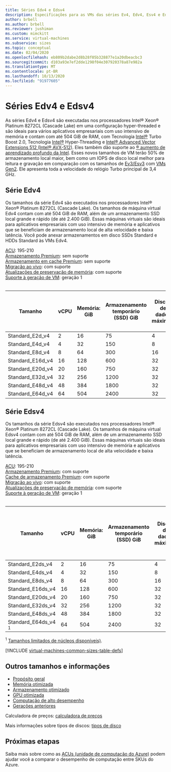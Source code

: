 ```yaml
---
title: Séries Edv4 e Edsv4
description: Especificações para as VMs das séries Ev4, Edv4, Esv4 e Edsv4.
author: brbell
ms.author: brbell
ms.reviewer: jushiman
ms.custom: mimckitt
ms.service: virtual-machines
ms.subservice: sizes
ms.topic: conceptual
ms.date: 02/04/2020
ms.openlocfilehash: eb809b2dabe2d8b28f05b328877e1a20dbeacbc3
ms.sourcegitcommit: d103a93e7ef2dde1298f04e307920378a87e982a
ms.translationtype: MT
ms.contentlocale: pt-BR
ms.lasthandoff: 10/13/2020
ms.locfileid: "91977605"
---
```

# <a name="edv4-and-edsv4-series"></a>Séries Edv4 e Edsv4

As séries Edv4 e Edsv4 são executadas nos processadores Intel&reg; Xeon&reg; Platinum 8272CL (Cascade Lake) em uma configuração hyper-threaded e são ideais para vários aplicativos empresariais com uso intensivo de memória e contam com até 504 GiB de RAM, com Tecnologia [Intel&reg;](https://www.intel.com/content/www/us/en/architecture-and-technology/turbo-boost/turbo-boost-technology.html) Turbo Boost 2.0, Tecnologia [Intel&reg;](https://www.intel.com/content/www/us/en/architecture-and-technology/hyper-threading/hyper-threading-technology.html) Hyper-Threading e [Intel&reg; Advanced Vector Extensions 512 (Intel&reg; AVX-512)](https://www.intel.com/content/www/us/en/architecture-and-technology/avx-512-overview.html). Eles também dão suporte ao [ &reg; aumento de aprendizado profundo da Intel](https://software.intel.com/content/www/us/en/develop/topics/ai/deep-learning-boost.html). Esses novos tamanhos de VM terão 50% de armazenamento local maior, bem como um IOPS de disco local melhor para leitura e gravação em comparação com os tamanhos de [Ev3/Esv3](./ev3-esv3-series.md) com [VMs Gen2](./generation-2.md). Ele apresenta toda a velocidade do relógio Turbo principal de 3,4 GHz. 

## <a name="edv4-series"></a>Série Edv4

Os tamanhos da série Edv4 são executados nos processadores Intel&reg; Xeon&reg; Platinum 8272CL (Cascade Lake). Os tamanhos de máquina virtual Edv4 contam com até 504 GiB de RAM, além de um armazenamento SSD local grande e rápido (de até 2.400 GiB). Essas máquinas virtuais são ideais para aplicativos empresariais com uso intensivo de memória e aplicativos que se beneficiam de armazenamento local de alta velocidade e baixa latência. Você pode anexar armazenamentos em disco SSDs Standard e HDDs Standard às VMs Edv4. 

[ACU](acu.md): 195-210<br>
[Armazenamento Premium](premium-storage-performance.md): sem suporte<br>
[Armazenamento em cache Premium](premium-storage-performance.md): sem suporte<br>
[Migração ao vivo](maintenance-and-updates.md): com suporte<br>
[Atualizações de preservação de memória](maintenance-and-updates.md): com suporte<br>
[Suporte à geração de VM](generation-2.md): geração 1<br>
<br>

| Tamanho | vCPU | Memória: GiB | Armazenamento temporário (SSD) GiB | Discos de dados máximos | Taxa de transferência máxima de armazenamento temporário: IOPS/MBps | Máximo de NICs|Largura de banda de rede esperada (Mbps) |
|---|---|---|---|---|---|---|---|
| Standard_E2d_v4  | 2 | 16 | 75 | 4 | 19000/120 | 2|1000 |
| Standard_E4d_v4  | 4 | 32 | 150 | 8 | 38500/242 | 2|2000 |
| Standard_E8d_v4 | 8 | 64 | 300 | 16 | 77000/485 | 4|4000 |
| Standard_E16d_v4 | 16 | 128 | 600 | 32 | 154000/968 | 8|8000 |
| Standard_E20d_v4 | 20 | 160 | 750 | 32 | 193000/1211  | 8|10000 |
| Standard_E32d_v4 | 32 | 256 | 1200 | 32 | 308000/1936 | 8|16000 |
| Standard_E48d_v4 | 48 | 384 | 1800 | 32 | 462000/2904 | 8|24.000 |
| Standard_E64d_v4 | 64 | 504 | 2400 | 32 | 615000/3872 | 8|30000 |


## <a name="edsv4-series"></a>Série Edsv4

Os tamanhos da série Edsv4 são executados nos processadores Intel&reg; Xeon&reg; Platinum 8272CL (Cascade Lake). Os tamanhos de máquina virtual Edsv4 contam com até 504 GiB de RAM, além de um armazenamento SSD local grande e rápido (de até 2.400 GiB). Essas máquinas virtuais são ideais para aplicativos empresariais com uso intensivo de memória e aplicativos que se beneficiam de armazenamento local de alta velocidade e baixa latência.

[ACU](acu.md): 195-210<br>
[Armazenamento Premium](premium-storage-performance.md): com suporte<br>
[Cache de armazenamento Premium](premium-storage-performance.md): com suporte<br>
[Migração ao vivo](maintenance-and-updates.md): com suporte<br>
[Atualizações de preservação de memória](maintenance-and-updates.md): com suporte<br>
[Suporte à geração de VM](generation-2.md): geração 1<br>
<br>

| Tamanho | vCPU | Memória: GiB | Armazenamento temporário (SSD) GiB | Discos de dados máximos | Taxa de transferência máxima de armazenamento em cache e temporária: IOPS/MBps (tamanho do cache em GiB) | Taxa de transferência de disco sem cache: IOPS/MBps | Máximo de NICs|Largura de banda de rede esperada (Mbps) |
|---|---|---|---|---|---|---|---|---|
| Standard_E2ds_v4  | 2 | 16 | 75 | 4 | 19000/120(50) | 3200/48 | 2|1000 |
| Standard_E4ds_v4  | 4 | 32 | 150 | 8 | 38500/242(100) | 6400/96 | 2|2000 |
| Standard_E8ds_v4 | 8 | 64 | 300 | 16 | 77000/485(200) | 12800/192 | 4|4000 |
| Standard_E16ds_v4 | 16 | 128 | 600 | 32 | 154000/968(400) | 25600/384 | 8|8000 |
| Standard_E20ds_v4 | 20 | 160 | 750 | 32 | 193000/1211(500)  | 32000/480  | 8|10000 |
| Standard_E32ds_v4 | 32 | 256 | 1200 | 32 | 308000/1936(800) | 51200/768  | 8|16000 |
| Standard_E48ds_v4 | 48 | 384 | 1800 | 32 | 462000/2904(1200) | 76800/1152 | 8|24.000 |
| Standard_E64ds_v4 <sup>1</sup> | 64 | 504 | 2400 | 32 | 615000/3872(1600) | 80000/1200 | 8|30000 |

<sup>1</sup> [Tamanhos limitados de núcleos disponíveis)](./constrained-vcpu.md).


[!INCLUDE [virtual-machines-common-sizes-table-defs](../../includes/virtual-machines-common-sizes-table-defs.md)]

## <a name="other-sizes-and-information"></a>Outros tamanhos e informações

- [Propósito geral](sizes-general.md)
- [Memória otimizada](sizes-memory.md)
- [Armazenamento otimizado](sizes-storage.md)
- [GPU otimizada](sizes-gpu.md)
- [Computação de alto desempenho](sizes-hpc.md)
- [Gerações anteriores](sizes-previous-gen.md)

Calculadora de preços: [calculadora de preços](https://azure.microsoft.com/pricing/calculator/)

Mais informações sobre tipos de discos: [tipos de disco](./disks-types.md#ultra-disk)


## <a name="next-steps"></a>Próximas etapas

Saiba mais sobre como as [ACUs (unidade de computação do Azure)](acu.md) podem ajudar você a comparar o desempenho de computação entre SKUs do Azure.